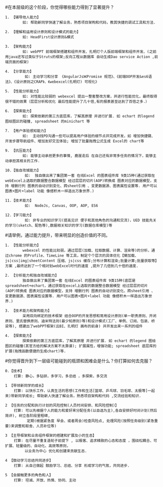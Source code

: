 #在本层级的这个阶段，你觉得哪些能力得到了显著提升？ 
	
	1. 【辅导他人能力】 
			如: 帮助新同学快速了解业务，熟悉项目架构和代码，教其快捷的调试工具和方法.

	2. 【理解和运用设计原则和设计模式的能力】
			如: HeadFirst设计原则&模式 

	3. 【架构能力】 
			如: webPPT 前端框架搭建和组件开发、孔明灯个人版前端框架和组件开发、(之前用java还写过类似于Struts的框架;反向工程从数据库 自动生成Dao service Action ,前端页面的框架)

	4. 【分享能力】
			 如: 主动学习和分享 《AngularJs》《Promise 规范》、《前端OOP开发&es6语法》、《设计原则之CRAP》、《webexcel(孔明灯) 可视化》 

	5. 【性能分析能力】
			如: 对性能比较弱的 webexcel 提出一整套整改方案，并进行性能优化，最终取得很不错的效果（层层分析和优化 最后性能提升了几十倍,有的报表甚至达到了百倍之多.）

	6. 【探索能力】
			如: 探索依赖的第三方底层库，了解其原理 并进行扩展. 如 echart 的legend 图绘图区的碰撞, spreadsheet 的minichart 等

	7. 【用户体验感知能力】
			如:  主动找PD沟通一些可以提高用户体验的细节点并完成开发，如 增加快捷键、开发步骤导航组件、增加友好交互体验; 增加了批量拖拽公式生成 Excel的 chart等

	9. 【抗压能力】
			如: 能够主动承担更多的事情, 鹿崖走后 在自己还有非常多任务的情况下，能够主动承担其相关的工作.

	10.【独自攻城能力】
			 如:  独自做出来了集团第一套 在线Excel 的图表组件库 9类15种(通过获取在webExcel上选取的数据整合数据模型 经过层层的切片(AOP)转换成 图表对应的数据模型，支持 增删行列 图表的自动识别变化、跨sheet引用 、变更数据源、图表属性设置等. 用户可以图表+图片+label 功能 像搭积木一样造出万象世界.)
	
	11.【技术能力】
			 如:  NodeJs, Canvas, OOP, AOP, ES6 
	
	12.【学习能力】
			 如: 非专业的知识学习(提高见识 便于和其他角色的沟通和交流)，UED 技能先关的学习(sketch、配色等),数据相关知识的学习(数据仓库模型)等



#请举例，通过能力提升，带来明显的创造价值的不同。 

	1. 【性能分析能力】
			webexcel 的性能比较弱，通过层层(加载、拉取数据、计算、渲染等)的分析，通过chrome 的Profile、TimeLine 等工具，制定个个层次的具体优化【懒加载、js|css|img|sheetContent 压缩、js|css 缓存;分布计算和渲染;批量计算;批量获取等】方案 ,最终达到了一个相对划webExcel时代的速度 ,提升了几倍到几十倍的速度.

	2. 【分析能力和独自攻城能力】
			独自做出来了集团第一套 在线Excel 的图表组件库 9类15种(底层是 spreadsheet+echart，通过获取在excel上选取的数据整合数据模型 经过层层的切片(AOP)转换成 图表对应的数据模型，支持 增删行列 图表的自动识别变化、跨sheet引用 、变更数据源、图表属性设置等. 用户可以图表+图片+label 功能 像搭积木一样造出万象世界.)

	3. 【技术能力和架构能力】
			采用双向绑定的技术框架 结合OOP的开发思想和常用设计原则(单一职责原则、开闭原则、里氏替换原则、迪米特法则(最少知原则)等)和设计模式(工厂、单例、订阅、包装、桥梁等), 搭建出了webPPT框架(云BI、孔明灯 画布的前身) 并开发出来一系列的组件

	4. 【探索能力】
			探索依赖的第三方底层库，了解其原理 并进行扩展. 如 echart 的legend 图绘图区的碰撞(其官方给的解决方案不太靠谱); 扩展属性，增强功能; spreadsheet 底层库的扩展(拖拽函数便捷的生成chart)等.




#你觉得晋升到下一层级可能碰到的瓶颈和困难会是什么？你打算如何去克服？ 
	
	0.【技术】
		打算: 静心，多钻研，多学习，多总结 ，多探索，多交流

    1 【带领新同学的成长】 
		打算: 以快乐工作，认真生活的思想(工作和生活[篮球、乒乓球、羽毛球、太极等]一起来)带新同学成长; 帮助新人快速了解业务，熟悉项目架构和代码 ,交流经验和知识.

    2 【任务的分配和执行计划的风险控制(人员时间安排、和风险控制)】
    	打算: 可以先根据个人的能力和爱好来分配任务(以自选为主),各自安排好时间计划(然后简评), 树立各阶段里程碑,
    		  定期(根据紧急度 早会、或者周会)检查风险点, 处理风险(按照任务级别(紧急重要)来调整和取舍、人员补位等)

    3 【主导框架和业务组件框架的搭建和扩展及小的生态】
    	打算: 在尽量不重复造轮子前提下 , 以极客、追求精致的心态和态度 ，围绕松耦合、可扩展、轻量级的、自动化、高效等原则，
    		 以业务为中心 优化和创建来贡献生态.

    4 【鼓动学习总结共同进步】
    	打算: 从自己做起 鼓励学习、总结、分享 形成学习的气氛，共同进步.

    5 【会接触更多的角色和人】
    	打算: 坦诚、开放、热情、协同、主动
